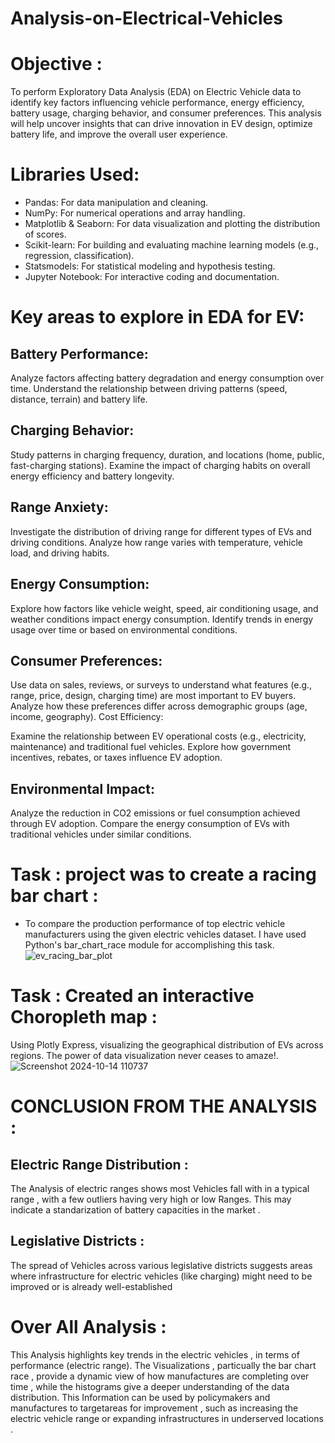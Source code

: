 # Analysis-on-Electrical-Vehicles
# Objective :
To perform Exploratory Data Analysis (EDA) on Electric Vehicle data to identify key factors influencing vehicle performance, energy efficiency, battery usage, charging behavior, and consumer preferences.
This analysis will help uncover insights that can drive innovation in EV design, optimize battery life, and improve the overall user experience.
# Libraries Used:
- Pandas: For data manipulation and cleaning.
- NumPy: For numerical operations and array handling.
- Matplotlib & Seaborn: For data visualization and plotting the distribution of scores.
- Scikit-learn: For building and evaluating machine learning models (e.g., regression, classification).
- Statsmodels: For statistical modeling and hypothesis testing.
- Jupyter Notebook: For interactive coding and documentation.
# Key areas to explore in EDA for EV:

## Battery Performance:

Analyze factors affecting battery degradation and energy consumption over time.
Understand the relationship between driving patterns (speed, distance, terrain) and battery life.

## Charging Behavior:

Study patterns in charging frequency, duration, and locations (home, public, fast-charging stations).
Examine the impact of charging habits on overall energy efficiency and battery longevity.

## Range Anxiety:

Investigate the distribution of driving range for different types of EVs and driving conditions.
Analyze how range varies with temperature, vehicle load, and driving habits.

## Energy Consumption:

Explore how factors like vehicle weight, speed, air conditioning usage, and weather conditions impact energy consumption.
Identify trends in energy usage over time or based on environmental conditions.

## Consumer Preferences:

Use data on sales, reviews, or surveys to understand what features (e.g., range, price, design, charging time) are most important to EV buyers.
Analyze how these preferences differ across demographic groups (age, income, geography).
Cost Efficiency:

Examine the relationship between EV operational costs (e.g., electricity, maintenance) and traditional fuel vehicles.
Explore how government incentives, rebates, or taxes influence EV adoption.

## Environmental Impact:

Analyze the reduction in CO2 emissions or fuel consumption achieved through EV adoption.
Compare the energy consumption of EVs with traditional vehicles under similar conditions.

# Task : project was to create a racing bar chart :
- To compare the production performance of top electric vehicle manufacturers using the given electric vehicles dataset. I have used Python's bar_chart_race module for accomplishing this task.
![ev_racing_bar_plot](https://github.com/user-attachments/assets/56b82ef3-f4cf-45e2-ba23-f7ed2025a97e)

# Task : Created an interactive Choropleth map :
Using Plotly Express, visualizing the geographical distribution of EVs across regions. The power of data visualization never ceases to amaze!.
![Screenshot 2024-10-14 110737](https://github.com/user-attachments/assets/168139b6-0aca-45d6-8df9-4869a607b08e)

# CONCLUSION FROM THE ANALYSIS :
## Electric Range Distribution :
The Analysis of electric ranges shows most Vehicles fall with in a typical range , with a few outliers having very high or low Ranges.
This may indicate a standarization of battery capacities in the market .
## Legislative Districts :
The spread of Vehicles across various legislative districts suggests areas where infrastructure for electric vehicles (like charging) might need to be improved or is already well-established
# Over All Analysis :
This Analysis highlights key trends in the electric vehicles , in terms of performance (electric range).
The Visualizations , particually the bar chart race , provide a dynamic view of how manufactures are completing over time , while the histograms give a deeper understanding of the data distribution.
This Information can be used by policymakers and manufactures to targetareas for improvement , such as increasing the electric vehicle range or expanding infrastructures in underserved locations .
